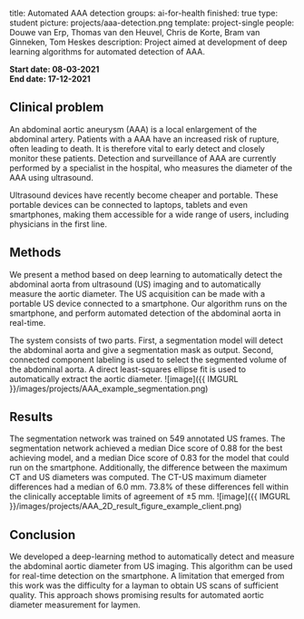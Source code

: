 title: Automated AAA detection
groups: ai-for-health 
finished: true
type: student
picture: projects/aaa-detection.png
template: project-single
people: Douwe van Erp, Thomas van den Heuvel, Chris de Korte, Bram van Ginneken, Tom Heskes
description: Project aimed at development of deep learning algorithms for automated detection of AAA.

**Start date: 08-03-2021** <br>
**End date: 17-12-2021**

## Clinical problem
An abdominal aortic aneurysm (AAA) is a local enlargement of the abdominal artery. Patients with a AAA have an increased risk of rupture, often leading to death. It is therefore vital to early detect and closely monitor these patients. Detection and surveillance of AAA are currently performed by a specialist in the hospital, who measures the diameter of the AAA using ultrasound. 

Ultrasound devices have recently become cheaper and portable. These portable devices can be connected to laptops, tablets and even smartphones, making them accessible for a wide range of users, including physicians in the first line. 

## Methods
We present a method based on deep learning to automatically detect the abdominal aorta from ultrasound (US) imaging and to automatically measure the aortic diameter. The US acquisition can be made with a portable US device connected to a smartphone. Our algorithm runs on the smartphone, and perform automated detection of the abdominal aorta in real-time.

The system consists of two parts. First, a segmentation model will detect the abdominal aorta and give a segmentation mask as output. Second, connected component labeling is used to select the segmented volume of the abdominal aorta. A direct least-squares ellipse fit is used to automatically extract the aortic diameter. 
![image]({{ IMGURL }}/images/projects/AAA_example_segmentation.png)
## Results

The segmentation network was trained on 549 annotated US frames. The segmentation network achieved a median Dice score of 0.88 for the best achieving model, and a median Dice score of 0.83 for the model that could run on the smartphone. Additionally, the difference between the maximum CT and US diameters was computed. The CT-US maximum diameter differences had a median of 6.0 mm. 73.8% of these differences fell within the clinically acceptable limits of agreement of ±5 mm.
![image]({{ IMGURL }}/images/projects/AAA_2D_result_figure_example_client.png)

## Conclusion
We developed a deep-learning method to automatically detect and measure the abdominal aortic diameter from US imaging. This algorithm can be used for real-time detection on the smartphone. A limitation that emerged from this work was the difficulty for a layman to obtain US scans of sufficient quality. This approach shows promising results for automated aortic diameter measurement for laymen.

